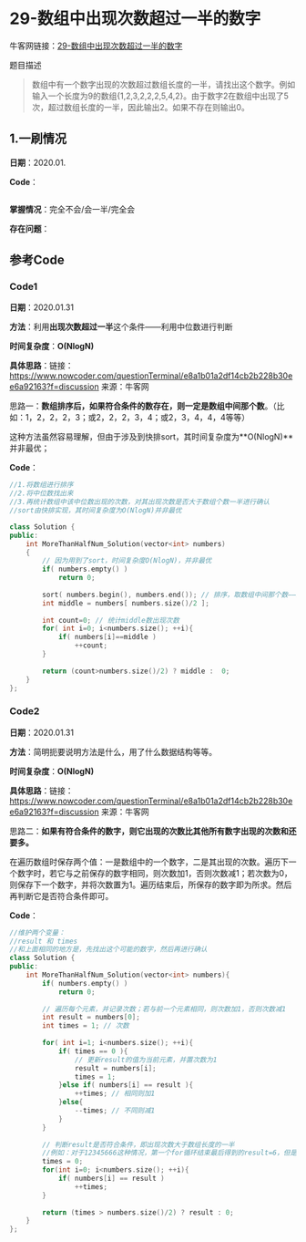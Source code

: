 # 29-数组中出现次数超过一半的数字

牛客网链接：[29-数组中出现次数超过一半的数字](https://www.nowcoder.com/practice/e8a1b01a2df14cb2b228b30ee6a92163?tpId=13&tqId=11181&rp=2&ru=/ta/coding-interviews&qru=/ta/coding-interviews/question-ranking)

题目描述

> 数组中有一个数字出现的次数超过数组长度的一半，请找出这个数字。例如输入一个长度为9的数组{1,2,3,2,2,2,5,4,2}。由于数字2在数组中出现了5次，超过数组长度的一半，因此输出2。如果不存在则输出0。



## 1.一刷情况

**日期**：2020.01.

**Code**：

```c++

```

**掌握情况**：完全不会/会一半/完全会

**存在问题**：





## 参考Code

### Code1 

**日期**：2020.01.31

**方法**：利用**出现次数超过一半**这个条件——利用中位数进行判断

**时间复杂度**：**O(NlogN)**

**具体思路**：链接：https://www.nowcoder.com/questionTerminal/e8a1b01a2df14cb2b228b30ee6a92163?f=discussion
来源：牛客网

思路一：**数组排序后，如果符合条件的数存在，则一定是数组中间那个数**。（比如：1，2，2，2，3；或2，2，2，3，4；或2，3，4，4，4等等） 

这种方法虽然容易理解，但由于涉及到快排sort，其时间复杂度为**O(NlogN)**并非最优； 

**Code**：

```c++
//1.将数组进行排序
//2.将中位数找出来
//3.再统计数组中该中位数出现的次数，对其出现次数是否大于数组个数一半进行确认
//sort由快排实现，其时间复杂度为O(NlogN)并非最优

class Solution {
public:
    int MoreThanHalfNum_Solution(vector<int> numbers)
    {
        // 因为用到了sort，时间复杂度O(NlogN)，并非最优
        if( numbers.empty() ) 
            return 0;
        
        sort( numbers.begin(), numbers.end()); // 排序，取数组中间那个数——即中位数
        int middle = numbers[ numbers.size()/2 ];
         
        int count=0; // 统计middle数出现次数
        for( int i=0; i<numbers.size(); ++i){
            if( numbers[i]==middle ) 
                ++count;
        }
         
        return (count>numbers.size()/2) ? middle :  0;
    }
};
```



### Code2 

**日期**：2020.01.31

**方法**：简明扼要说明方法是什么，用了什么数据结构等等。

**时间复杂度**：**O(NlogN)**

**具体思路**：链接：https://www.nowcoder.com/questionTerminal/e8a1b01a2df14cb2b228b30ee6a92163?f=discussion
来源：牛客网

思路二：**如果有符合条件的数字，则它出现的次数比其他所有数字出现的次数和还要多。** 

在遍历数组时保存两个值：一是数组中的一个数字，二是其出现的次数。遍历下一个数字时，若它与之前保存的数字相同，则次数加1，否则次数减1；若次数为0，则保存下一个数字，并将次数置为1。遍历结束后，所保存的数字即为所求。然后再判断它是否符合条件即可。

**Code**：

```c++
//维护两个变量：
//result 和 times
//和上面相同的地方是，先找出这个可能的数字，然后再进行确认
class Solution {
public:
    int MoreThanHalfNum_Solution(vector<int> numbers){
        if( numbers.empty() )
            return 0;
         
        // 遍历每个元素，并记录次数；若与前一个元素相同，则次数加1，否则次数减1
        int result = numbers[0];
        int times = 1; // 次数
        
        for( int i=1; i<numbers.size(); ++i){
            if( times == 0 ){
                // 更新result的值为当前元素，并置次数为1
                result = numbers[i];
                times = 1;
            }else if( numbers[i] == result ){
                ++times; // 相同则加1
            }else{
                --times; // 不同则减1               
            }
        }
         
        // 判断result是否符合条件，即出现次数大于数组长度的一半
        //例如：对于12345666这种情况，第一个for循环结束最后得到的result=6，但是长度却为3，不到数组长度的1/2，所以要再算次数
        times = 0;
        for(int i=0; i<numbers.size(); ++i){
            if( numbers[i] == result )
                ++times;
        }
         
        return (times > numbers.size()/2) ? result : 0;
    }
};
```